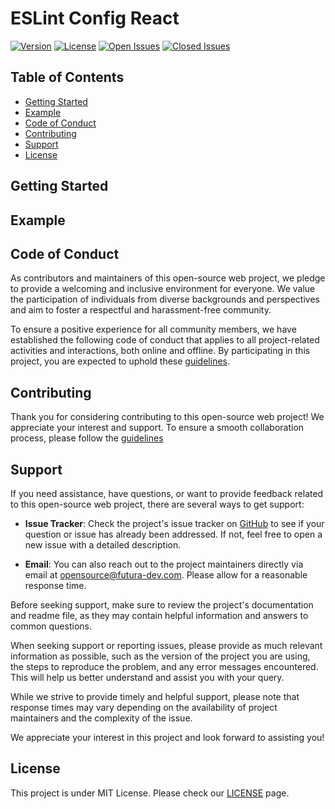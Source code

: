 # ESLint Config React


[![Version](https://img.shields.io/github/v/release/futura-dev/eslint-config-react)](https://github.com/futura-dev/eslint-config-react)
[![License](https://img.shields.io/github/license/futura-dev/eslint-config-react)](https://github.com/futura-dev/eslint-config-react/blob/main/LICENSE)
[![Open Issues](https://img.shields.io/github/issues/futura-dev/eslint-config-react)](https://github.com/futura-dev/eslint-config-react/issues?q=is%3Aissue+is%3Aopen)
[![Closed Issues](https://img.shields.io/github/issues-closed/futura-dev/eslint-config-react)](https://github.com/futura-dev/eslint-config-react/issues?q=is%3Aissue+is%3Aclosed)


## Table of Contents
- [Getting Started](#getting-started)
- [Example](#example)
- [Code of Conduct](#code-of-conduct)
- [Contributing](#contributing)
- [Support](#support)
- [License](#license)

## Getting Started

## Example

## Code of Conduct
As contributors and maintainers of this open-source web project, we pledge to provide a welcoming and inclusive environment for everyone. We value the participation of individuals from diverse backgrounds and perspectives and aim to foster a respectful and harassment-free community.

To ensure a positive experience for all community members, we have established the following code of conduct that applies to all project-related activities and interactions, both online and offline. By participating in this project, you are expected to uphold these [guidelines](https://github.com/futura-dev/eslint-config-react/blob/main/CODE_OF_CONDUCT.md).

## Contributing
Thank you for considering contributing to this open-source web project! We appreciate your interest and support. To ensure a smooth collaboration process, please follow the [guidelines](https://github.com/futura-dev/eslint-config-react/blob/main/CONTRIBUTING.md)

## Support

If you need assistance, have questions, or want to provide feedback related to this open-source web project, there are several ways to get support:

- **Issue Tracker**: Check the project's issue tracker on [GitHub](https://github.com/futura-dev/eslint-config-react/issues) to see if your question or issue has already been addressed. If not, feel free to open a new issue with a detailed description.

- **Email**: You can also reach out to the project maintainers directly via email at opensource@futura-dev.com. Please allow for a reasonable response time.

Before seeking support, make sure to review the project's documentation and readme file, as they may contain helpful information and answers to common questions.

When seeking support or reporting issues, please provide as much relevant information as possible, such as the version of the project you are using, the steps to reproduce the problem, and any error messages encountered. This will help us better understand and assist you with your query.

While we strive to provide timely and helpful support, please note that response times may vary depending on the availability of project maintainers and the complexity of the issue.

We appreciate your interest in this project and look forward to assisting you!

## License
This project is under MIT License. Please check our [LICENSE](https://github.com/futura-dev/eslint-config-react/blob/main/LICENSE) page.

